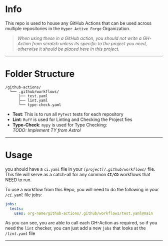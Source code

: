 # Info
This repo is used to house any GitHub Actions that can be used across multiple
repositories in the `Hyper Active Forge` Organization.

> _When using these in a GitHub action, you should not write a GH-Action from scratch unless its specific to the project 
you need, otherwise it should be placed here in this project._
---
# Folder Structure
```
/github-actions/
  └── .github/workflows/
      ├── test.yaml
      ├── lint.yaml
      └── type-check.yaml
```
- **Test**: This is to run all `PyTest` tests for each repository
- **Lint**: `Ruff` is used for Linting and Checking the Project fies
- **Type-Check**: `mypy` is used for Type Checking: <br/> *TODO: Implement TY from Astrol*

---
# Usage
you should have a `ci.yaml` file in your *`[project]/.github/workflows/`* file.
This file will serve as a catch-all for any common **`CI/CD`** workflows that NEED to run.

To use a workflow from this Repo, you will need to do the following in your *`/ci.yaml`* file jobs:
```yaml
jobs:
  tests:
    uses: org-name/github-actions/.github/workflows/test.yaml@main
```

As you can see, you are able to call each GH-Action as required, so if you need the `lint` checker, you can just add a 
new `jobs` that looks at the _`/lint.yaml`_ file 

---